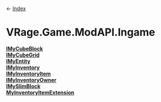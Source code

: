 ← [Index](Api-Index)

# VRage.Game.ModAPI.Ingame

**[IMyCubeBlock](VRage.Game.ModAPI.Ingame.IMyCubeBlock)**  
**[IMyCubeGrid](VRage.Game.ModAPI.Ingame.IMyCubeGrid)**  
**[IMyEntity](VRage.Game.ModAPI.Ingame.IMyEntity)**  
**[IMyInventory](VRage.Game.ModAPI.Ingame.IMyInventory)**  
**[IMyInventoryItem](VRage.Game.ModAPI.Ingame.IMyInventoryItem)**  
**[IMyInventoryOwner](VRage.Game.ModAPI.Ingame.IMyInventoryOwner)**  
**[IMySlimBlock](VRage.Game.ModAPI.Ingame.IMySlimBlock)**  
**[MyInventoryItemExtension](VRage.Game.ModAPI.Ingame.MyInventoryItemExtension)**

